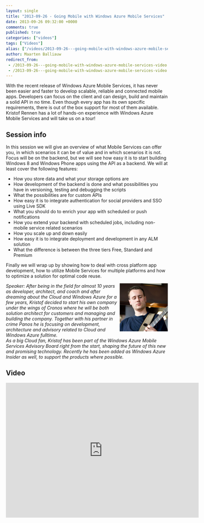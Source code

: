 ```yaml
---
layout: single
title: "2013-09-26 - Going Mobile with Windows Azure Mobile Services"
date: 2013-09-26 09:32:00 +0000
comments: true
published: true
categories: ["videos"]
tags: ["Videos"]
alias: ["/videos/2013-09-26---going-mobile-with-windows-azure-mobile-services-video"]
author: Maarten Balliauw
redirect_from:
 - /2013-09-26---going-mobile-with-windows-azure-mobile-services-video.html
 - /2013-09-26---going-mobile-with-windows-azure-mobile-services-video.html
---
```


<p>With the recent release of Windows Azure Mobile Services, it has never been easier and faster to develop scalable, reliable and connected mobile apps. Developers can focus on the client and can design, build and maintain a solid API in no time. Even though every app has its own specific requirements, there is out of the box support for most of them available. Kristof Rennen has a lot of hands-on experience with Windows Azure Mobile Services and will take us on a tour!</p>
<h2>Session info</h2>
<p>In this session we will give an overview of what Mobile Services can offer you, in which scenarios it can be of value and in which scenarios it is not. Focus will be on the backend, but we will see how easy it is to start building Windows 8 and Windows Phone apps using the API as a backend. We will at least cover the following features:</p>
<ul>
<li>How you store data and what your storage options are</li>
<li>How development of the backend is done and what possibilities you have in versioning, testing and debugging the scripts</li>
<li>What the possibilities are for custom APIs</li>
<li>How easy it is to integrate authentication for social providers and SSO using Live SDK</li>
<li>What you should do to enrich your app with scheduled or push notifications</li>
<li>How you extend your backend with scheduled jobs, including non-mobile service related scenarios</li>
<li>How you scale up and down easily</li>
<li>How easy it is to integrate deployment and development in any ALM solution</li>
<li>What the difference is between the three tiers Free, Standard and Premium</li>
</ul>
<p>Finally we will wrap up by showing how to deal with cross platform app development, how to utilize Mobile Services for multiple platforms and how to optimize a solution for optimal code reuse.</p>
<p><em><img width="150" height="150" align="right" alt="" src="/assets/media/speakers/kristof-rennen2.png">Speaker:&nbsp;After being in the field for almost 10 years as developer, architect, and coach and after dreaming about the Cloud and Windows Azure for a few years, Kristof decided to start his own company under the wings of Cronos where he will be both solution architect for customers and managing and building the company. Together with his partner in crime Panos he is focusing on development, architecture and advisory related to Cloud and Windows Azure fulltime.<br>As a big Cloud fan, Kristof has been part of the Windows Azure Mobile Services Advisory Board right from the start, shaping the future of this new and promising technology. Recently he has been added as Windows Azure Insider as well, to support the products where possible.</em></p>

<h2>Video</h2>
<div>
				
				
				
<iframe width="600" height="420" src="http://www.youtube.com/embed/X4W6S9ICsE8?hd=1" frameborder="0" allowfullscreen=""></iframe>
				
</div>







